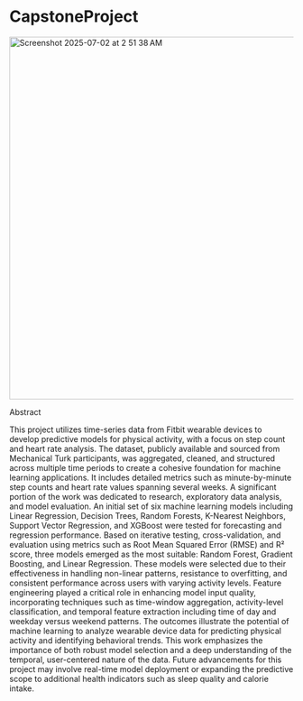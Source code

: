 # CapstoneProject
<img width="643" alt="Screenshot 2025-07-02 at 2 51 38 AM" src="https://github.com/user-attachments/assets/10a8e67e-4fd4-41e1-bbac-392d21531b8e" />
<p>Abstract</p>
<p>
This project utilizes time-series data from Fitbit wearable devices to develop predictive models for physical activity, with a focus on step count and heart rate analysis. The dataset, publicly available and sourced from Mechanical Turk participants, was aggregated, cleaned, and structured across multiple time periods to create a cohesive foundation for machine learning applications. It includes detailed metrics such as minute-by-minute step counts and heart rate values spanning several weeks.
A significant portion of the work was dedicated to research, exploratory data analysis, and model evaluation. An initial set of six machine learning models including Linear Regression, Decision Trees, Random Forests, K-Nearest Neighbors, Support Vector Regression, and XGBoost were tested for forecasting and regression performance. Based on iterative testing, cross-validation, and evaluation using metrics such as Root Mean Squared Error (RMSE) and R² score, three models emerged as the most suitable: Random Forest, Gradient Boosting, and Linear Regression.
These models were selected due to their effectiveness in handling non-linear patterns, resistance to overfitting, and consistent performance across users with varying activity levels. Feature engineering played a critical role in enhancing model input quality, incorporating techniques such as time-window aggregation, activity-level classification, and temporal feature extraction including time of day and weekday versus weekend patterns.
The outcomes illustrate the potential of machine learning to analyze wearable device data for predicting physical activity and identifying behavioral trends. This work emphasizes the importance of both robust model selection and a deep understanding of the temporal, user-centered nature of the data. Future advancements for this project may involve real-time model deployment or expanding the predictive scope to additional health indicators such as sleep quality and calorie intake.
</p>
